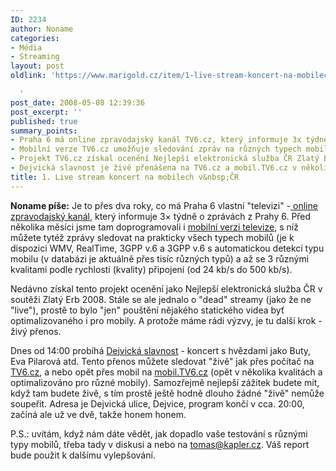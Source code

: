 ```yaml
---
ID: 2234
author: Noname
categories:
- Média
- Streaming
layout: post
oldlink: 'https://www.marigold.cz/item/1-live-stream-koncert-na-mobilech-v-cr

  '
post_date: 2008-05-08 12:39:36
post_excerpt: ''
published: true
summary_points:
- Praha 6 má online zpravodajský kanál TV6.cz, který informuje 3x týdně.
- Mobilní verze TV6.cz umožňuje sledování zpráv na různých typech mobilů.
- Projekt TV6.cz získal ocenění Nejlepší elektronická služba ČR Zlatý Erb 2008.
- Dejvická slavnost je živě přenášena na TV6.cz a mobil.TV6.cz v několika kvalitách.
title: 1. Live stream koncert na mobilech v&nbsp;ČR
---
```


<strong>Noname píše:</strong> Je to přes dva roky, co má Praha 6 vlastní "televizi" -<a href="http://www.tv6.cz/"> online zpravodajský kanál</a>, který informuje 3× týdně o zprávách z Prahy 6. Před několika měsíci jsme tam doprogramovali i <a href="http://mobil.tv6.cz/">mobilní verzi televize</a>, s níž můžete tytéž zprávy sledovat na prakticky všech typech mobilů (je k dispozici WMV, RealTime, 3GPP v.6 a 3GPP v.6 s automatickou detekcí typu mobilu (v databázi je aktuálně přes tisíc různých typů) a až se 3 různými kvalitami podle rychlosti (kvality) připojení (od 24 kb/s do 500 kb/s).

Nedávno získal tento projekt ocenění jako Nejlepší elektronická služba ČR v soutěži Zlatý Erb 2008. Stále se ale jednalo o "dead" streamy (jako že ne "live"), prostě to bylo "jen" pouštění nějakého statického videa byť optimalizovaného i pro mobily. A protože máme rádi výzvy, je tu další krok - živý přenos.

Dnes od 14:00 probíhá <a href="http://www.praha6.cz/aktuality/akce.php?ID=300&String=">Dejvická slavnost</a> - koncert s hvězdami jako Buty, Eva Pilarová atd. Tento přenos můžete sledovat "živě" jak přes počítač na <a href="http://www.tv6.cz">TV6.cz</a>, a nebo opět přes mobil na <a href="http://mobil.tv6.cz">mobil.TV6.cz</a> (opět v několika kvalitách a optimalizováno pro různé mobily). Samozřejmě nejlepší zážitek budete mít, když tam budete živě, s tím prostě ještě hodně dlouho žádné "živě" nemůže soupeřit. Adresa je Dejvická ulice, Dejvice, program končí v cca. 20:00, začíná ale už ve dvě, takže honem honem.

P.S.: uvítám, když nám dáte vědět, jak dopadlo vaše testování s různými typy mobilů, třeba tady v diskusi a nebo na <a href="mailto:tomas@kapler.cz">tomas@kapler.cz</a>. Váš report bude použit k dalšímu vylepšování.
